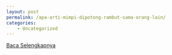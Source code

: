 ```yaml
---
layout: post
permalink: /apa-arti-mimpi-dipotong-rambut-sama-orang-lain/
categories:
    - Uncategorized
---
```


[Baca Selengkapnya](/03)